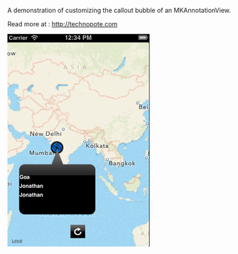 A demonstration of customizing the callout bubble of an MKAnnotationView.

Read more at : <a href="http://technopote.com" target="_blank"> http://technopote.com </a>

<img src="https://github.com/hiren443/Custom-Annotation/blob/master/image.png?raw=true">
